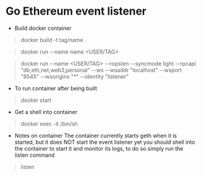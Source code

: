 # Go Ethereum event listener
- Build docker container
> docker build -t tag/name .

> docker run --name name <USER/TAG>

> docker run --name <NAME> <USER/TAG> --ropsten --syncmode light --rpcapi "db,eth,net,web3,personal" --ws --wsaddr "localhost" --wsport "8545" --wsorigins "*" --identity "listener"

- To run container after being built
> docker start <name>

- Get a shell into container
> docker exec -it <NAME> /bin/sh
- Notes on container
  The container currently starts geth when it is started, but it does NOT start the event listener yet you should shell into the container to start it and monitor its logs, to do so simply run the listen command 
> listen

